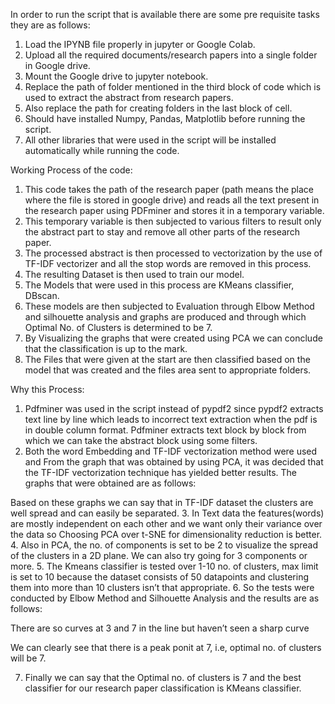 In order to run the script that is available there are some pre requisite tasks they are as follows:
1.	Load the IPYNB file properly in jupyter or Google Colab. 
2.	Upload all the required documents/research papers into a single folder in Google drive. 
3.	Mount the Google drive to jupyter notebook.
4.	Replace the path of folder mentioned in the third block of code which is used to extract the abstract from research papers.
5.	Also replace the path for creating folders in the last block of cell.
6. 	Should have installed Numpy, Pandas, Matplotlib before running the script.
7.	All other libraries that were used in the script will be installed automatically while running the code.
   
Working Process of the code:
1.	 This code takes the path of the research paper (path means the place where the file is stored in google drive) and reads all the text present in the research paper using PDFminer and stores it in a temporary variable.
2.	This temporary variable is then subjected to various filters to result only the abstract part to stay and remove all other parts of the research paper.
3.	The processed abstract is then processed to vectorization by the use of TF-IDF vectorizer and all the stop words are removed in this process.
4.	The resulting Dataset is then used to train our model.
5.	The Models that were used in this process are KMeans classifier, DBscan.
6.	These models are then subjected to Evaluation through Elbow Method and silhouette analysis and graphs are produced and through which Optimal No. of Clusters is determined to be 7.
7.	By Visualizing the graphs that were created using PCA we can conclude that the classification is up to the mark.
8.	The Files that were given at the start are then classified based on the model that was created and the files area sent to appropriate folders.
   
Why this Process:
1.	Pdfminer was used in the script instead of pypdf2 since pypdf2 extracts text line by line which leads to incorrect text extraction when the pdf is in double column format. Pdfminer extracts text block by block from which we can take the abstract block using some filters.
2.	Both the word Embedding and TF-IDF vectorization method were used and From the graph that was obtained by using PCA, it was decided that the TF-IDF vectorization technique has yielded better results.
The graphs that were obtained are as follows:
   
Based on these graphs we can say that in TF-IDF dataset the clusters are well spread and can easily be separated.
3.	In Text data the features(words) are mostly independent on each other and we want only their variance over the data so Choosing PCA over t-SNE for dimensionality reduction is better.
4.	Also in PCA, the no. of components is set to be 2 to visualize the spread of the clusters in a 2D plane. We can also try going for 3 components or more.
5.	The Kmeans classifier is tested over 1-10 no. of clusters, max limit is set to 10 because the dataset consists of 50 datapoints and clustering them into more than 10 clusters isn’t that appropriate.
6.	So the tests were conducted by Elbow Method and Silhouette Analysis and the results are as follows:
    

There are so curves at 3 and 7 in the line but haven’t seen a sharp curve 
   
We can clearly see that there is a peak ponit at 7, i.e, optimal no. of clusters will be 7.
 
7.	Finally we can say that the Optimal no. of clusters is 7 and the best classifier for our research paper classification is KMeans classifier.

